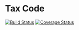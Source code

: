 # Tax Code
[![Build Status](https://travis-ci.org/pingortle/tax_code.svg?branch=master)](https://travis-ci.org/pingortle/tax_code) [![Coverage Status](https://coveralls.io/repos/github/pingortle/tax_code/badge.svg?branch=master)](https://coveralls.io/github/pingortle/tax_code?branch=master)
